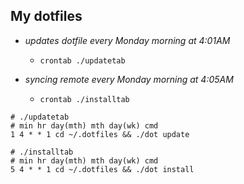 

## My dotfiles


+ _updates dotfile every Monday morning at 4:01AM_
    + `crontab ./updatetab`

+ _syncing remote every Monday morning at 4:05AM_ 
    + `crontab ./installtab`

```
# ./updatetab
# min hr day(mth) mth day(wk) cmd
1 4 * * 1 cd ~/.dotfiles && ./dot update

# ./installtab
# min hr day(mth) mth day(wk) cmd
5 4 * * 1 cd ~/.dotfiles && ./dot install
```


